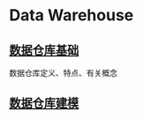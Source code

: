 # Data Warehouse
## [数据仓库基础](https://github.com/datadeng/DW/blob/master/%E6%95%B0%E6%8D%AE%E4%BB%93%E5%BA%93%E5%9F%BA%E7%A1%80.md)
数据仓库定义、特点、有关概念
## [数据仓库建模](https://github.com/datadeng/DW/blob/master/%E6%95%B0%E6%8D%AE%E4%BB%93%E5%BA%93%E5%BB%BA%E6%A8%A1.md)
